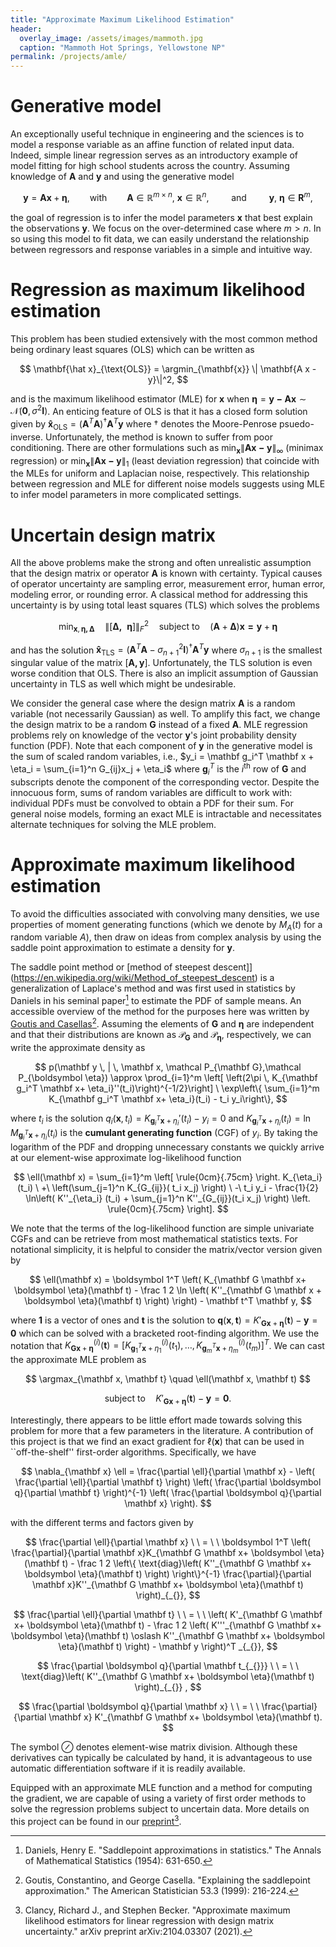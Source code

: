 ```yaml
---
title: "Approximate Maximum Likelihood Estimation"
header:
  overlay_image: /assets/images/mammoth.jpg
  caption: "Mammoth Hot Springs, Yellowstone NP"
permalink: /projects/amle/
---
```

# Generative model

An exceptionally useful technique in engineering and the sciences is to model a response variable as an affine function of related input data. Indeed, simple linear regression serves as an introductory example of model fitting for high school students across the country. Assuming knowledge of $\mathbf{A}$ and $\mathbf{y}$ and using the generative model

$$
\mathbf{y} = \mathbf{A} \mathbf{x} + \boldsymbol{\eta}, \qquad \text{with} \qquad \mathbf{A} \in \mathbb{R}^{m \times n}, \ \mathbf{x} \in \mathbb{R}^n, \qquad \text{ and } \qquad \mathbf{y}, \  \boldsymbol{\eta} \in \mathbf{R}^m,
$$

the goal of regression is to infer the model parameters $\mathbf{x}$ that best explain the observations $\mathbf{y}$. We focus on the over-determined case where $m>n$. In so using this model to fit data, we can easily understand the relationship between regressors and response variables in a simple and intuitive way.

# Regression as maximum likelihood estimation

This problem has been studied extensively with the most common method being ordinary least squares (OLS) which can be written as

$$
\mathbf{\hat x}_{\text{OLS}} = \argmin_{\mathbf{x}} \| \mathbf{A x - y}\|^2,
$$

and is the maximum likelihood estimator (MLE) for $\mathbf{x}$ when $\boldsymbol{\eta} = \mathbf{y-A x} \sim \mathcal{N} (\boldsymbol{0}, \sigma^2 \mathbf{I})$. An enticing feature of OLS is that it has a closed form solution given by $\mathbf{\hat x}_{\text{OLS}} = (\mathbf{A}^T \mathbf{A})^\dag \mathbf{A}^T \mathbf{y}$ where $\dag$ denotes the Moore-Penrose psuedo-inverse. Unfortunately, the method is known to suffer from poor conditioning. There are other formulations such as $\min_{\mathbf{x}} \| \mathbf{A x - y} \|_{\infty}$ (minimax regression) or $\min_{\mathbf{x}} \| \mathbf{A x - y} \|_1$ (least deviation regression) that coincide with the MLEs for uniform and Laplacian noise, respectively. This relationship between regression and MLE for different noise models suggests using MLE to infer model parameters in more complicated settings.

# Uncertain design matrix

All the above problems make the strong and often unrealistic assumption that the design matrix or operator $\mathbf{A}$ is known with certainty. Typical causes of operator uncertainty are sampling error, measurement error, human error, modeling error, or rounding error. A classical method for addressing this uncertainty is by using total least squares (TLS) which solves the problems

$$
\min_{\mathbf{x}, \boldsymbol{\eta, \Delta}}  \quad \big\| [\boldsymbol{ \Delta, \ \ \eta}] \big\|^2_F \quad \text{subject to} \quad  (\mathbf{A} + \boldsymbol{\Delta}) \mathbf{x = y} + \boldsymbol{\eta}
$$

and has the solution $\mathbf{\hat x}_{\text{TLS}} = (\mathbf{A}^T \mathbf{A} - \sigma_{n+1}^2 \mathbf{I})^\dag \mathbf{A}^T \mathbf{y}$ where $\sigma_{n+1}$ is the smallest singular value of the matrix $[\mathbf{A, y}]$. Unfortunately, the TLS solution is even worse condition that OLS. There is also an implicit assumption of Gaussian uncertainty in TLS as well which might be undesirable. 

We consider the general case where the design matrix $\mathbf{A}$ is a random variable (not necessarily Gaussian) as well. To amplify this fact, we change the design matrix to be a random $\mathbf G$ instead of a fixed $\mathbf A$. MLE regression problems rely on knowledge of the vector $\mathbf y$'s joint probability density function (PDF). Note that each component of $\mathbf y$ in the generative model is the sum of scaled random variables, i.e., $y_i = \mathbf g_i^T \mathbf x + \eta_i = \sum_{i=1}^n G_{ij}x_j + \eta_i$ where $\mathbf g_i^T$ is the $i^\text{th}$ row of $\mathbf G$ and subscripts denote the component of the corresponding vector. Despite the innocuous form, sums of random variables are difficult to work with: individual PDFs must be convolved to obtain a PDF for their sum. For general noise models, forming an exact MLE is intractable and necessitates alternate techniques for solving the MLE problem.

# Approximate maximum likelihood estimation

To avoid the difficulties associated with convolving many densities, we use properties of moment generating functions (which we denote by $M_A(t)$ for a random variable $A$), then draw on ideas from complex analysis by using the saddle point approximation to estimate a density for $\mathbf y$.

The saddle point method or [method of steepest descent]](https://en.wikipedia.org/wiki/Method_of_steepest_descent) is a generalization of Laplace's method and was first used in statistics by Daniels in his seminal paper[^1] to estimate the PDF of sample means. An accessible overview of the method for the purposes here was written by [Goutis and Casellas](https://www.tandfonline.com/doi/abs/10.1080/00031305.1999.10474463?casa_token=WdBajCdgWu8AAAAA%3ATfkJRURS_IiM34aU321ekY6n3JTeiB80j9FpZxZWkqC2GpyI_fYfghhyDu1qhF_BfwgvTKLgvJZJ&)[^2]. Assuming the elements of $\mathbf G$ and $\boldsymbol \eta$ are independent and that their distributions are known as $\mathcal  P_{\mathbf G}$ and $\mathcal  P_{\boldsymbol \eta}$, respectively, we can write the approximate density as

$$
p(\mathbf y \, | \, \mathbf x, \mathcal  P_{\mathbf G},\mathcal  P_{\boldsymbol \eta}) \approx \prod_{i=1}^m \left[ \left(2\pi \, K_{\mathbf g_i^T \mathbf x+ \eta_i}''(t_i)\right)^{-1/2}\right]  \ \exp\left\{ \sum_{i=1}^m K_{\mathbf g_i^T \mathbf x+ \eta_i}(t_i) - t_i y_i\right\},
$$

where $t_i$ is the solution $q_i(\mathbf x, t_i) = K_{\mathbf g_i^T \mathbf x + \eta_i}'(t_i) - y_i = 0$ and $K_{\mathbf g_i^T \mathbf x + \eta_i}(t_i) = \ln M_{\mathbf g_i^T \mathbf x + \eta_i}(t_i)$ is the **cumulant generating function** (CGF) of $y_i$. By taking the logarithm of the PDF and dropping unnecessary constants we quickly arrive at our element-wise approximate log-likelihood function

$$
\ell(\mathbf x) = \sum_{i=1}^m  \left[ \rule{0cm}{.75cm} \right.  K_{\eta_i}(t_i) \ +\  \left(\sum_{j=1}^n K_{G_{ij}}( t_i x_j) \right)
\ -\  t_i y_i - \frac{1}{2} \ln\left( K''_{\eta_i} (t_i) + \sum_{j=1}^n K''_{G_{ij}}(t_i x_j) \right)  \left. \rule{0cm}{.75cm} \right].
$$

We note that the terms of the log-likelihood function are simple univariate CGFs and can be retrieve from most mathematical statistics texts. For notational simplicity, it is helpful to consider the matrix/vector version given by

$$
\ell(\mathbf x) = \boldsymbol 1^T \left( K_{\mathbf G \mathbf x+ \boldsymbol \eta}(\mathbf t) - \frac 1 2 \ln \left( K''_{\mathbf G \mathbf x + \boldsymbol \eta}(\mathbf t)   \right) \right) - \mathbf t^T \mathbf y,
$$

where $\mathbf 1$ is a vector of ones and $\mathbf t$ is the solution to $\mathbf q(\mathbf x, \mathbf t) = K'_{\mathbf G \mathbf x + \boldsymbol \eta}(\mathbf t) - \mathbf y = \mathbf 0$ which can be solved with a bracketed root-finding algorithm. We use the notation that $K^{(i)}_{\mathbf G \mathbf x + \boldsymbol \eta}(\mathbf t) = [K^{(i)}_{\mathbf g_1^T \mathbf x + \eta_1}(t_1), \, \dots, K^{(i)}_{\mathbf g_m^T \mathbf x + \eta_m}(t_m)]^T$. We can cast the approximate MLE problem as

$$
\argmax_{\mathbf x, \mathbf t} \quad \ell(\mathbf x, \mathbf t)
$$

$$
\text{subject to} \quad K'_{\mathbf G \mathbf x+ \boldsymbol \eta}(\mathbf t) - \mathbf y= \boldsymbol 0.
$$

Interestingly, there appears to be little effort made towards solving this problem for more that a few parameters in the literature. A contribution of this project is that we find an exact gradient for $\ell(\mathbf x)$ that can be used in ``off-the-shelf'' first-order algorithms. Specifically, we have

$$
\nabla_{\mathbf x} \ell = \frac{\partial \ell}{\partial \mathbf x}  - \left( \frac{\partial \ell}{\partial \mathbf t} \right) \left( \frac{\partial \boldsymbol q}{\partial \mathbf t} \right)^{-1}  \left( \frac{\partial \boldsymbol q}{\partial \mathbf x} \right).
$$

with the different terms and factors given by

$$
\frac{\partial \ell}{\partial \mathbf x} \ \ = \ \  \boldsymbol 1^T \left(   \frac{\partial}{\partial \mathbf x}K_{\mathbf G \mathbf x+ \boldsymbol \eta}(\mathbf t) - \frac 1 2 \left\{ \text{diag}\left( K''_{\mathbf G \mathbf x+ \boldsymbol \eta}(\mathbf t) \right)  \right\}^{-1} \frac{\partial}{\partial \mathbf x}K''_{\mathbf G \mathbf x+ \boldsymbol \eta}(\mathbf t)    \right)_{_{}},
$$

$$
\frac{\partial \ell}{\partial \mathbf t} \ \ = \ \  \left( K'_{\mathbf G \mathbf x+ \boldsymbol \eta}(\mathbf t) - \frac 1 2 \left( K'''_{\mathbf G \mathbf x+ \boldsymbol \eta}(\mathbf t) \oslash K''_{\mathbf G \mathbf x+ \boldsymbol \eta}(\mathbf t) \right) - \mathbf y \right)^T _{_{}},
$$

$$
\frac{\partial \boldsymbol q}{\partial \mathbf t_{_{}}}  \ \ = \ \   \text{diag}\left( K''_{\mathbf G \mathbf x+ \boldsymbol \eta}(\mathbf t) \right)_{_{}} ,
$$

$$
\frac{\partial \boldsymbol q}{\partial \mathbf x} \ \ = \ \   \frac{\partial}{\partial \mathbf x}  K'_{\mathbf G \mathbf x+ \boldsymbol \eta}(\mathbf t).
$$

The symbol $\oslash$ denotes element-wise matrix division. Although these derivatives can typically be calculated by hand, it is advantageous to use automatic differentiation software if it is readily available.

Equipped with an approximate MLE function and a method for computing the gradient, we are capable of using a variety of first order methods to solve the regression problems subject to uncertain data. More details on this project can be found in our [preprint](https://arxiv.org/pdf/2104.03307)[^3].

[^1]: Daniels, Henry E. "Saddlepoint approximations in statistics." The Annals of Mathematical Statistics (1954): 631-650.
    
[^2]: Goutis, Constantino, and George Casella. "Explaining the saddlepoint approximation." The American Statistician 53.3 (1999): 216-224.
    
[^3]: Clancy, Richard J., and Stephen Becker. "Approximate maximum likelihood estimators for linear regression with design matrix uncertainty." arXiv preprint arXiv:2104.03307 (2021).
